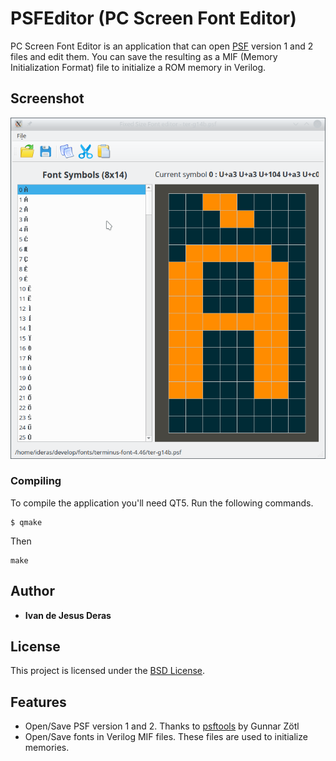 # PSFEditor (PC Screen Font Editor)

PC Screen Font Editor is an application that can open [PSF](https://wiki.osdev.org/PC_Screen_Font) version 1 and 2 files and edit them.
You can save the resulting as a MIF (Memory Initialization Format) file to initialize a ROM memory in Verilog.

## Screenshot

![PSFEditor](psfeditor.png?raw=true)

### Compiling

To compile the application you'll need QT5. Run the following commands.

```
$ qmake
```

Then

```
make
```

## Author

* **Ivan de Jesus Deras**

## License

This project is licensed under the [BSD License](https://opensource.org/licenses/BSD-3-Clause).

## Features

* Open/Save PSF version 1 and 2. Thanks to [psftools](https://tset.de/psftools/index.html) by Gunnar Zötl
* Open/Save fonts in Verilog MIF files. These files are used to initialize memories.
